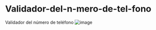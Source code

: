 # Validador-del-n-mero-de-tel-fono
Validador del número de teléfono
![image](https://github.com/JeamCMR/Validador-del-n-mero-de-tel-fono/assets/100325702/41496c27-a33a-4a96-a3eb-b10f0e33483c)
